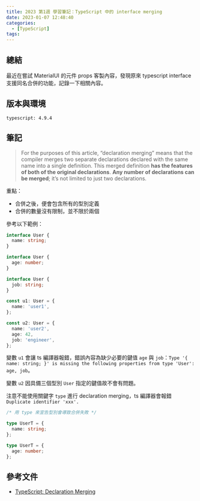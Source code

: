 ```yaml
---
title: 2023 第1週 學習筆記：TypeScript 中的 interface merging
date: 2023-01-07 12:48:40
categories:
  - [TypeScript]
tags:
---
```


## 總結

最近在嘗試 MaterialUI 的元件 props 客製內容，發現原來 typescript interface 支援同名合併的功能，記錄一下相關內容。

## 版本與環境

```text
typescript: 4.9.4
```

## 筆記

> For the purposes of this article, “declaration merging” means that the compiler merges two separate declarations declared with the same name into a single definition. This merged definition **has the features of both of the original declarations**. **Any number of declarations can be merged**; it’s not limited to just two declarations.

重點：

- 合併之後，便會包含所有的型別定義
- 合併的數量沒有限制，並不限於兩個

參考以下範例：

```ts
interface User {
  name: string;
}

interface User {
  age: number;
}

interface User {
  job: string;
}

const u1: User = {
  name: 'user1',
};

const u2: User = {
  name: 'user2',
  age: 42,
  job: 'engineer',
};
```

變數 `u1` 會讓 ts 編譯器報錯，錯誤內容為缺少必要的鍵值 `age` 與 `job`：`Type '{ name: string; }' is missing the following properties from type 'User': age, job`。

變數 `u2` 因具備三個型別 `User` 指定的鍵值故不會有問題。

注意不能使用關鍵字 `type` 進行 declaration merging，ts 編譯器會報錯 `Duplicate identifier 'xxx'.`

```ts
/* 用 type 來宣告型別會導致合併失敗 */

type UserT = {
  name: string;
};

type UserT = {
  age: number;
};
```

## 參考文件

- [TypeScript: Declaration Merging](https://www.typescriptlang.org/docs/handbook/declaration-merging.html)
